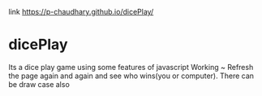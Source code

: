link
https://p-chaudhary.github.io/dicePlay/
# dicePlay
Its a dice play game using some features of javascript
Working ~ Refresh the page again and again and see who wins(you or computer). There can be draw case also
